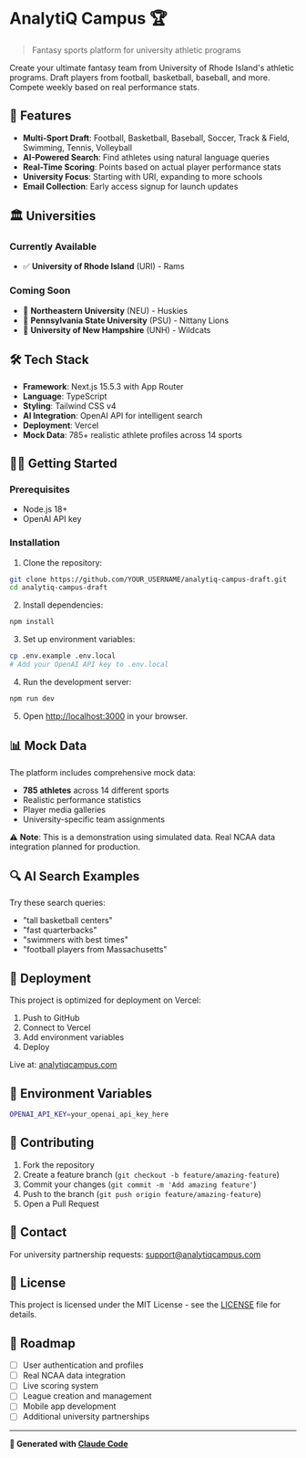 # AnalytiQ Campus 🏆

> Fantasy sports platform for university athletic programs

Create your ultimate fantasy team from University of Rhode Island's athletic programs. Draft players from football, basketball, baseball, and more. Compete weekly based on real performance stats.

## 🚀 Features

- **Multi-Sport Draft**: Football, Basketball, Baseball, Soccer, Track & Field, Swimming, Tennis, Volleyball
- **AI-Powered Search**: Find athletes using natural language queries
- **Real-Time Scoring**: Points based on actual player performance stats
- **University Focus**: Starting with URI, expanding to more schools
- **Email Collection**: Early access signup for launch updates

## 🏛️ Universities

### Currently Available
- ✅ **University of Rhode Island** (URI) - Rams

### Coming Soon
- 🚀 **Northeastern University** (NEU) - Huskies
- 🚀 **Pennsylvania State University** (PSU) - Nittany Lions
- 🚀 **University of New Hampshire** (UNH) - Wildcats

## 🛠️ Tech Stack

- **Framework**: Next.js 15.5.3 with App Router
- **Language**: TypeScript
- **Styling**: Tailwind CSS v4
- **AI Integration**: OpenAI API for intelligent search
- **Deployment**: Vercel
- **Mock Data**: 785+ realistic athlete profiles across 14 sports

## 🏃‍♂️ Getting Started

### Prerequisites
- Node.js 18+
- OpenAI API key

### Installation

1. Clone the repository:
```bash
git clone https://github.com/YOUR_USERNAME/analytiq-campus-draft.git
cd analytiq-campus-draft
```

2. Install dependencies:
```bash
npm install
```

3. Set up environment variables:
```bash
cp .env.example .env.local
# Add your OpenAI API key to .env.local
```

4. Run the development server:
```bash
npm run dev
```

5. Open [http://localhost:3000](http://localhost:3000) in your browser.

## 📊 Mock Data

The platform includes comprehensive mock data:
- **785 athletes** across 14 different sports
- Realistic performance statistics
- Player media galleries
- University-specific team assignments

⚠️ **Note**: This is a demonstration using simulated data. Real NCAA data integration planned for production.

## 🔍 AI Search Examples

Try these search queries:
- "tall basketball centers"
- "fast quarterbacks"
- "swimmers with best times"
- "football players from Massachusetts"

## 🚀 Deployment

This project is optimized for deployment on Vercel:

1. Push to GitHub
2. Connect to Vercel
3. Add environment variables
4. Deploy

Live at: [analytiqcampus.com](https://analytiqcampus.com)

## 📝 Environment Variables

```bash
OPENAI_API_KEY=your_openai_api_key_here
```

## 🤝 Contributing

1. Fork the repository
2. Create a feature branch (`git checkout -b feature/amazing-feature`)
3. Commit your changes (`git commit -m 'Add amazing feature'`)
4. Push to the branch (`git push origin feature/amazing-feature`)
5. Open a Pull Request

## 📧 Contact

For university partnership requests: support@analytiqcampus.com

## 📄 License

This project is licensed under the MIT License - see the [LICENSE](LICENSE) file for details.

## 🎯 Roadmap

- [ ] User authentication and profiles
- [ ] Real NCAA data integration
- [ ] Live scoring system
- [ ] League creation and management
- [ ] Mobile app development
- [ ] Additional university partnerships

---

**🚀 Generated with [Claude Code](https://claude.ai/code)**
